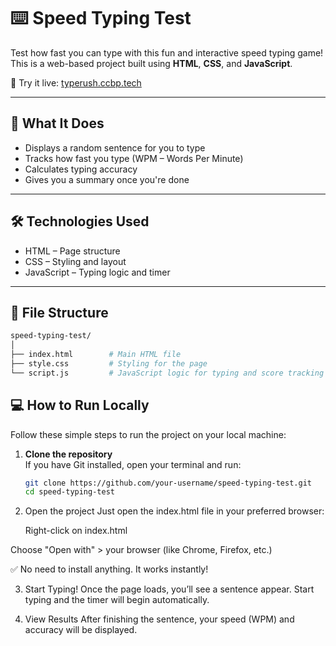 
# ⌨️ Speed Typing Test

Test how fast you can type with this fun and interactive speed typing game!  
This is a web-based project built using **HTML**, **CSS**, and **JavaScript**.

🎯 Try it live: [typerush.ccbp.tech](https://typerush.ccbp.tech)

---

## 🚀 What It Does

- Displays a random sentence for you to type
- Tracks how fast you type (WPM – Words Per Minute)
- Calculates typing accuracy
- Gives you a summary once you're done

---

## 🛠️ Technologies Used

- HTML – Page structure  
- CSS – Styling and layout  
- JavaScript – Typing logic and timer

---

## 📁 File Structure

```bash
speed-typing-test/
│
├── index.html        # Main HTML file
├── style.css         # Styling for the page
└── script.js         # JavaScript logic for typing and score tracking
```
## 💻 How to Run Locally

Follow these simple steps to run the project on your local machine:

1. **Clone the repository**  
   If you have Git installed, open your terminal and run:
   ```bash
   git clone https://github.com/your-username/speed-typing-test.git
   cd speed-typing-test
2. Open the project
   Just open the index.html file in your preferred browser:

   Right-click on index.html

  Choose "Open with" > your browser (like Chrome, Firefox, etc.)

  ✅ No need to install anything. It works instantly!

3. Start Typing!
   Once the page loads, you’ll see a sentence appear. Start typing and the timer will begin automatically.

4. View Results
   After finishing the sentence, your speed (WPM) and accuracy will be displayed.




